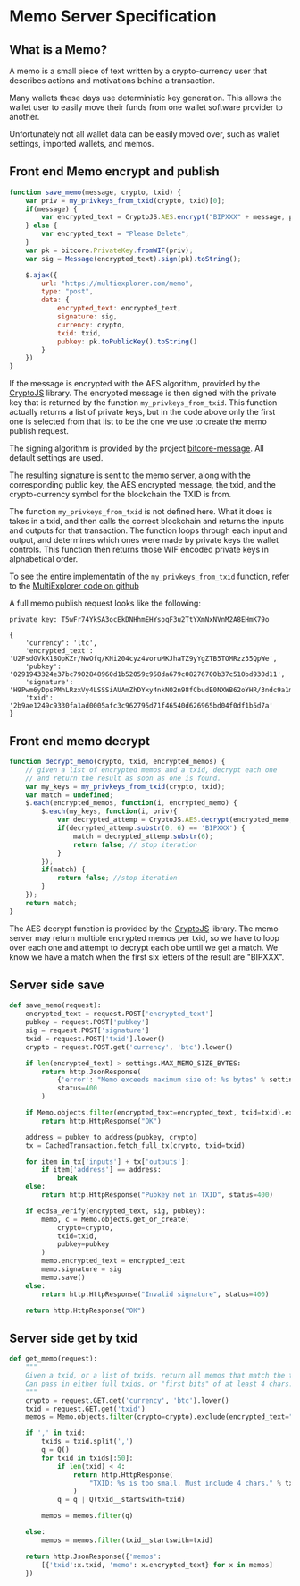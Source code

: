# Memo Server Specification

## What is a Memo?

A memo is a small piece of text written by a crypto-currency user that describes
actions and motivations behind a transaction.

Many wallets these days use deterministic key generation. This allows the wallet user
to easily move their funds from one wallet software provider to another.

Unfortunately not all wallet data can be easily moved over, such as wallet settings,
imported wallets, and memos.

## Front end Memo encrypt and publish

```javascript
function save_memo(message, crypto, txid) {
    var priv = my_privkeys_from_txid(crypto, txid)[0];
    if(message) {
        var encrypted_text = CryptoJS.AES.encrypt("BIPXXX" + message, priv).toString();
    } else {
        var encrypted_text = "Please Delete";
    }
    var pk = bitcore.PrivateKey.fromWIF(priv);
    var sig = Message(encrypted_text).sign(pk).toString();

    $.ajax({
        url: "https://multiexplorer.com/memo",
        type: "post",
        data: {
            encrypted_text: encrypted_text,
            signature: sig,
            currency: crypto,
            txid: txid,
            pubkey: pk.toPublicKey().toString()
        }
    })
}
```

If the message is encrypted with the AES algorithm, provided by the [CryptoJS](https://github.com/brix/crypto-js)
library. The encrypted message is then signed with the private key that is returned by
the function `my_privkeys_from_txid`. This function actually returns a list of
private keys, but in the code above only the first one is selected from that list
to be the one we use to create the memo publish request.

The signing algorithm is provided by the project [bitcore-message](https://github.com/bitpay/bitcore-message). All default
settings are used.

The resulting signature is sent to the memo server, along with the corresponding
public key, the AES encrypted message, the txid, and the crypto-currency symbol for
the blockchain the TXID is from.

The function `my_privkeys_from_txid` is not defined here. What it does is takes in a
txid, and then calls the correct blockchain and returns the inputs and outputs for that
transaction. The function loops through each input and output, and determines which ones
were made by private keys the wallet controls. This function then returns those
WIF encoded private keys in alphabetical order.

To see the entire implementatin of the `my_privkeys_from_txid` function, refer
to the [MultiExplorer code on github](https://github.com/priestc/MultiExplorer/blob/716a17b159e1fe2e99ee9bf5bcd5461860a71f68/multiexplorer/wallet/static/wallet.js#L918)

A full memo publish request looks like the following:

    private key: T5wFr74YkSA3ocEkDNHhmEHYsoqF3u2TtYXmNxNVnM2A8EHmK79o

    {
        'currency': 'ltc',
        'encrypted_text': 'U2FsdGVkX18OpKZr/NwOfq/KNi204cyz4voruMKJhaTZ9yYgZTB5TOMRzz35QpWe',
        'pubkey': '0291943324e37bc7902848960d1b52059c958da679c08276700b37c510bd930d11',
        'signature': 'H9Pwm6yDpsPMhLRzxVy4LSSSiAUAmZhDYxy4nkNO2n98fCbudE0NXWB62oYHR/3ndc9a1mcgCK8UUfpKNnRIqmE=',
        'txid': '2b9ae1249c9330fa1ad0005afc3c962795d71f46540d626965bd04f0df1b5d7a'
    }

## Front end memo decrypt

```javascript
function decrypt_memo(crypto, txid, encrypted_memos) {
    // given a list of encrypted memos and a txid, decrypt each one
    // and return the result as soon as one is found.
    var my_keys = my_privkeys_from_txid(crypto, txid);
    var match = undefined;
    $.each(encrypted_memos, function(i, encrypted_memo) {
        $.each(my_keys, function(i, priv){
            var decrypted_attemp = CryptoJS.AES.decrypt(encrypted_memo, priv).toString(CryptoJS.enc.Utf8);
            if(decrypted_attemp.substr(0, 6) == 'BIPXXX') {
                match = decrypted_attemp.substr(6);
                return false; // stop iteration
            }
        });
        if(match) {
            return false; //stop iteration
        }
    });
    return match;
}
```

The AES decrypt function is provided by the [CryptoJS](https://github.com/brix/crypto-js) library. The memo server may
return multiple encrypted memos per txid, so we have to loop over each one and
attempt to decrypt each obe until we get a match. We know we have a match when
the first six letters of the result are "BIPXXX".

## Server side save

```python
def save_memo(request):
    encrypted_text = request.POST['encrypted_text']
    pubkey = request.POST['pubkey']
    sig = request.POST['signature']
    txid = request.POST['txid'].lower()
    crypto = request.POST.get('currency', 'btc').lower()

    if len(encrypted_text) > settings.MAX_MEMO_SIZE_BYTES:
        return http.JsonResponse(
            {'error': "Memo exceeds maximum size of: %s bytes" % settings.MAX_MEMO_SIZE_BYTES},
            status=400
        )

    if Memo.objects.filter(encrypted_text=encrypted_text, txid=txid).exists():
        return http.HttpResponse("OK")

    address = pubkey_to_address(pubkey, crypto)
    tx = CachedTransaction.fetch_full_tx(crypto, txid=txid)

    for item in tx['inputs'] + tx['outputs']:
        if item['address'] == address:
            break
    else:
        return http.HttpResponse("Pubkey not in TXID", status=400)

    if ecdsa_verify(encrypted_text, sig, pubkey):
        memo, c = Memo.objects.get_or_create(
            crypto=crypto,
            txid=txid,
            pubkey=pubkey
        )
        memo.encrypted_text = encrypted_text
        memo.signature = sig
        memo.save()
    else:
        return http.HttpResponse("Invalid signature", status=400)

    return http.HttpResponse("OK")
```
## Server side get by txid

```python
def get_memo(request):
    """
    Given a txid, or a list of txids, return all memos that match the txid.
    Can pass in either full txids, or "first bits" of at least 4 chars.
    """
    crypto = request.GET.get('currency', 'btc').lower()
    txid = request.GET.get('txid')
    memos = Memo.objects.filter(crypto=crypto).exclude(encrypted_text="Please Delete")

    if ',' in txid:
        txids = txid.split(',')
        q = Q()
        for txid in txids[:50]:
            if len(txid) < 4:
                return http.HttpResponse(
                    "TXID: %s is too small. Must include 4 chars." % txid, status_code=400
                )
            q = q | Q(txid__startswith=txid)

        memos = memos.filter(q)

    else:
        memos = memos.filter(txid__startswith=txid)

    return http.JsonResponse({'memos':
        [{'txid':x.txid, 'memo': x.encrypted_text} for x in memos]
    })
```
